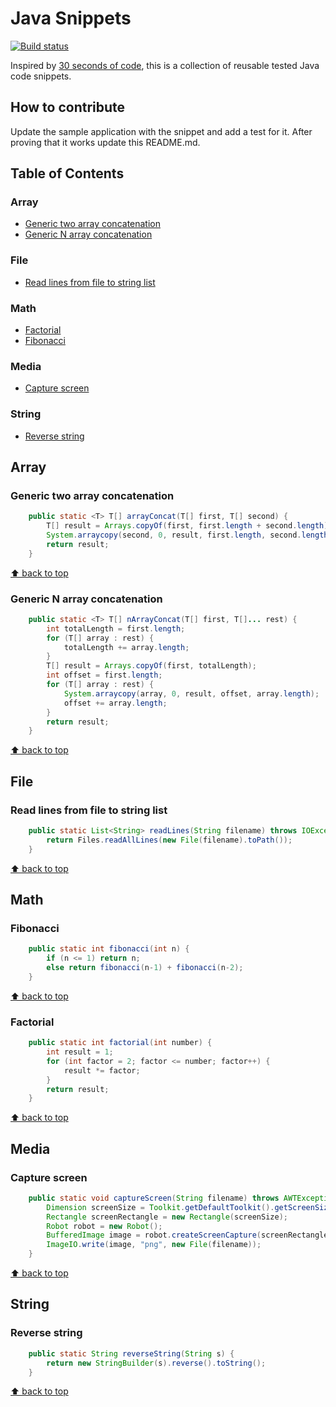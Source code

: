 # Java Snippets

[![Build status](https://travis-ci.org/iluwatar/java-snippets.svg?branch=master)](https://travis-ci.org/iluwatar/java-snippets)

Inspired by [30 seconds of code](https://github.com/Chalarangelo/30-seconds-of-code), this is a collection of reusable tested Java code snippets.

## How to contribute
Update the sample application with the snippet and add a test for it. After proving that it works update this README.md.

## Table of Contents

### Array
* [Generic two array concatenation](#generic-two-array-concatenation)
* [Generic N array concatenation](#generic-N-array-concatenation)

### File
* [Read lines from file to string list](#read-lines-from-file-to-string-list)

### Math
* [Factorial](#factorial)
* [Fibonacci](#fibonacci)

### Media
* [Capture screen](#capture-screen)

### String
* [Reverse string](#reverse-string)

## Array

### Generic two array concatenation

```java
    public static <T> T[] arrayConcat(T[] first, T[] second) {
        T[] result = Arrays.copyOf(first, first.length + second.length);
        System.arraycopy(second, 0, result, first.length, second.length);
        return result;
    }
```

[⬆ back to top](#table-of-contents)

### Generic N array concatenation

```java
    public static <T> T[] nArrayConcat(T[] first, T[]... rest) {
        int totalLength = first.length;
        for (T[] array : rest) {
            totalLength += array.length;
        }
        T[] result = Arrays.copyOf(first, totalLength);
        int offset = first.length;
        for (T[] array : rest) {
            System.arraycopy(array, 0, result, offset, array.length);
            offset += array.length;
        }
        return result;
    }
```

[⬆ back to top](#table-of-contents)

## File

### Read lines from file to string list

```java
    public static List<String> readLines(String filename) throws IOException {
        return Files.readAllLines(new File(filename).toPath());
    }
```

[⬆ back to top](#table-of-contents)

## Math

### Fibonacci

```java
    public static int fibonacci(int n) {
        if (n <= 1) return n;
        else return fibonacci(n-1) + fibonacci(n-2);
    }
```

[⬆ back to top](#table-of-contents)

### Factorial

```java
    public static int factorial(int number) {
        int result = 1;
        for (int factor = 2; factor <= number; factor++) {
            result *= factor;
        }
        return result;
    }
```

[⬆ back to top](#table-of-contents)

## Media

### Capture screen

```java
    public static void captureScreen(String filename) throws AWTException, IOException {
        Dimension screenSize = Toolkit.getDefaultToolkit().getScreenSize();
        Rectangle screenRectangle = new Rectangle(screenSize);
        Robot robot = new Robot();
        BufferedImage image = robot.createScreenCapture(screenRectangle);
        ImageIO.write(image, "png", new File(filename));
    }
```

[⬆ back to top](#table-of-contents)

## String

### Reverse string

```java
    public static String reverseString(String s) {
        return new StringBuilder(s).reverse().toString();
    }
```

[⬆ back to top](#table-of-contents)
